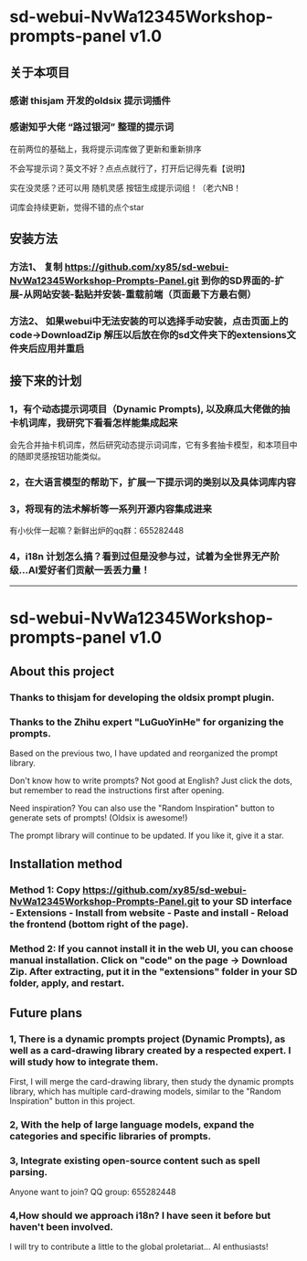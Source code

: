 
 
# sd-webui-NvWa12345Workshop-prompts-panel v1.0

## 关于本项目

### 感谢 thisjam 开发的oldsix 提示词插件 
### 感谢知乎大佬 “路过银河” 整理的提示词

 在前两位的基础上，我将提示词库做了更新和重新排序

 不会写提示词？英文不好？点点点就行了，打开后记得先看【说明】

 实在没灵感？还可以用 随机灵感 按钮生成提示词组！（老六NB！

 词库会持续更新，觉得不错的点个star

## 安装方法
  ### 方法1、 复制 https://github.com/xy85/sd-webui-NvWa12345Workshop-Prompts-Panel.git 到你的SD界面的-扩展-从网站安装-黏贴并安装-重载前端（页面最下方最右侧）
  ### 方法2、 如果webui中无法安装的可以选择手动安装，点击页面上的code->DownloadZip 解压以后放在你的sd文件夹下的extensions文件夹后应用并重启   
  


## 接下来的计划

### 1，有个动态提示词项目（Dynamic Prompts), 以及麻瓜大佬做的抽卡机词库，我研究下看看怎样能集成起来

 会先合并抽卡机词库，然后研究动态提示词词库，它有多套抽卡模型，和本项目中的随即灵感按钮功能类似。

### 2，在大语言模型的帮助下，扩展一下提示词的类别以及具体词库内容
### 3，将现有的法术解析等一系列开源内容集成进来
 有小伙伴一起嘛？新鲜出炉的qq群：655282448
### 4，i18n 计划怎么搞？看到过但是没参与过，试着为全世界无产阶级...AI爱好者们贡献一丢丢力量！

------

# sd-webui-NvWa12345Workshop-prompts-panel v1.0

## About this project

### Thanks to thisjam for developing the oldsix prompt plugin.
### Thanks to the Zhihu expert "LuGuoYinHe" for organizing the prompts.

 Based on the previous two, I have updated and reorganized the prompt library.

 Don't know how to write prompts? Not good at English? Just click the dots, but remember to read the instructions first after opening.

 Need inspiration? You can also use the "Random Inspiration" button to generate sets of prompts! (Oldsix is awesome!)

 The prompt library will continue to be updated. If you like it, give it a star.

## Installation method
  ### Method 1: Copy https://github.com/xy85/sd-webui-NvWa12345Workshop-Prompts-Panel.git to your SD interface - Extensions - Install from website - Paste and install - Reload the frontend (bottom right of the page).
  ### Method 2: If you cannot install it in the web UI, you can choose manual installation. Click on "code" on the page -> Download Zip. After extracting, put it in the "extensions" folder in your SD folder, apply, and restart.

## Future plans

### 1, There is a dynamic prompts project (Dynamic Prompts), as well as a card-drawing library created by a respected expert. I will study how to integrate them.

 First, I will merge the card-drawing library, then study the dynamic prompts library, which has multiple card-drawing models, similar to the "Random Inspiration" button in this project.

### 2, With the help of large language models, expand the categories and specific libraries of prompts.
### 3, Integrate existing open-source content such as spell parsing.

 Anyone want to join? QQ group: 655282448
### 4,How should we approach i18n? I have seen it before but haven't been involved. 

 I will try to contribute a little to the global proletariat... AI enthusiasts!

